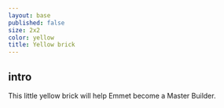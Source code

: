 ```yaml
---
layout: base
published: false
size: 2x2
color: yellow
title: Yellow brick
---
```


## intro
This little yellow brick will help Emmet become a Master Builder.
